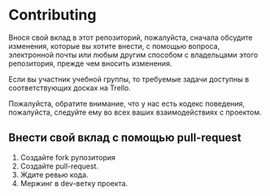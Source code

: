 # Contributing

Внося свой вклад в этот репозиторий, пожалуйста, сначала обсудите изменения, которые вы хотите внести, с помощью вопроса, электронной почты или любым другим способом с владельцами этого репозитория, прежде чем вносить изменения.

Если вы участник учебной группы, то требуемые задачи доступны в соответствующих досках на Trello.

Пожалуйста, обратите внимание, что у нас есть кодекс поведения, пожалуйста, следуйте ему во всех ваших взаимодействиях с проектом.

## Внести свой вклад с помощью pull-request

1. Создайте fork рупозитория
2. Создайте pull-request.
3. Ждите ревью кода.
4. Мержинг в dev-ветку проекта.
